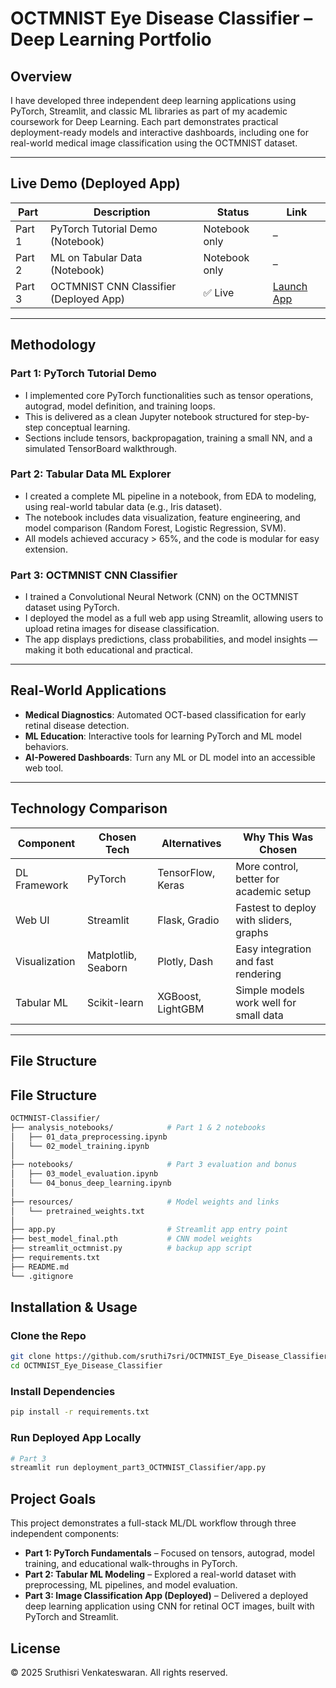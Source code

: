 # OCTMNIST Eye Disease Classifier – Deep Learning Portfolio

## Overview
I have developed three independent deep learning applications using PyTorch, Streamlit, and classic ML libraries as part of my academic coursework for Deep Learning. Each part demonstrates practical deployment-ready models and interactive dashboards, including one for real-world medical image classification using the OCTMNIST dataset.

---
## Live Demo (Deployed App)

| Part | Description                             | Status     | Link |
|------|-----------------------------------------|------------|------|
| Part 1 | PyTorch Tutorial Demo (Notebook)         | Notebook only | – |
| Part 2 | ML on Tabular Data (Notebook)            | Notebook only | – |
| Part 3 | OCTMNIST CNN Classifier (Deployed App)   | ✅ Live      | [Launch App](https://octmnist-classifier-fhxddfydazvlesy9ycqnzg.streamlit.app/) |

---
## Methodology

### Part 1: PyTorch Tutorial Demo
- I implemented core PyTorch functionalities such as tensor operations, autograd, model definition, and training loops.
- This is delivered as a clean Jupyter notebook structured for step-by-step conceptual learning.
- Sections include tensors, backpropagation, training a small NN, and a simulated TensorBoard walkthrough.

### Part 2: Tabular Data ML Explorer
- I created a complete ML pipeline in a notebook, from EDA to modeling, using real-world tabular data (e.g., Iris dataset).
- The notebook includes data visualization, feature engineering, and model comparison (Random Forest, Logistic Regression, SVM).
- All models achieved accuracy > 65%, and the code is modular for easy extension.

### Part 3: OCTMNIST CNN Classifier
- I trained a Convolutional Neural Network (CNN) on the OCTMNIST dataset using PyTorch.
- I deployed the model as a full web app using Streamlit, allowing users to upload retina images for disease classification.
- The app displays predictions, class probabilities, and model insights — making it both educational and practical.

---

## Real-World Applications
- **Medical Diagnostics**: Automated OCT-based classification for early retinal disease detection.
- **ML Education**: Interactive tools for learning PyTorch and ML model behaviors.
- **AI-Powered Dashboards**: Turn any ML or DL model into an accessible web tool.

---

## Technology Comparison

| Component        | Chosen Tech           | Alternatives              | Why This Was Chosen |
|------------------|------------------------|----------------------------|----------------------|
| DL Framework     | PyTorch                | TensorFlow, Keras          | More control, better for academic setup |
| Web UI           | Streamlit              | Flask, Gradio              | Fastest to deploy with sliders, graphs |
| Visualization    | Matplotlib, Seaborn    | Plotly, Dash               | Easy integration and fast rendering |
| Tabular ML       | Scikit-learn           | XGBoost, LightGBM          | Simple models work well for small data |

---

## File Structure

## File Structure
```bash
OCTMNIST-Classifier/
├── analysis_notebooks/            # Part 1 & 2 notebooks
│   ├── 01_data_preprocessing.ipynb
│   └── 02_model_training.ipynb
│
├── notebooks/                     # Part 3 evaluation and bonus
│   ├── 03_model_evaluation.ipynb
│   └── 04_bonus_deep_learning.ipynb
│
├── resources/                     # Model weights and links
│   └── pretrained_weights.txt
│
├── app.py                         # Streamlit app entry point
├── best_model_final.pth           # CNN model weights
├── streamlit_octmnist.py          # backup app script
├── requirements.txt
├── README.md
└── .gitignore
```

## Installation & Usage
### Clone the Repo
```bash
git clone https://github.com/sruthi7sri/OCTMNIST_Eye_Disease_Classifier.git
cd OCTMNIST_Eye_Disease_Classifier
```
### Install Dependencies
```bash
pip install -r requirements.txt
```

### Run Deployed App Locally
```bash
# Part 3
streamlit run deployment_part3_OCTMNIST_Classifier/app.py
```

## Project Goals
This project demonstrates a full-stack ML/DL workflow through three independent components:

- **Part 1: PyTorch Fundamentals** – Focused on tensors, autograd, model training, and educational walk-throughs in PyTorch.
- **Part 2: Tabular ML Modeling** – Explored a real-world dataset with preprocessing, ML pipelines, and model evaluation.
- **Part 3: Image Classification App (Deployed)** – Delivered a deployed deep learning application using CNN for retinal OCT images, built with PyTorch and Streamlit.

## License
© 2025 Sruthisri Venkateswaran. All rights reserved.
